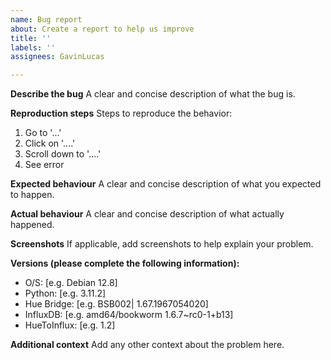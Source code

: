 ```yaml
---
name: Bug report
about: Create a report to help us improve
title: ''
labels: ''
assignees: GavinLucas

---
```


**Describe the bug**
A clear and concise description of what the bug is.

**Reproduction steps**
Steps to reproduce the behavior:
1. Go to '...'
2. Click on '....'
3. Scroll down to '....'
4. See error

**Expected behaviour**
A clear and concise description of what you expected to happen.

**Actual behaviour**
A clear and concise description of what actually happened.

**Screenshots**
If applicable, add screenshots to help explain your problem.

**Versions (please complete the following information):**
 - O/S: [e.g. Debian 12.8]
 - Python: [e.g. 3.11.2]
 - Hue Bridge: [e.g. BSB002| 1.67.1967054020]
 - InfluxDB: [e.g. amd64/bookworm 1.6.7~rc0-1+b13]
 - HueToInflux: [e.g. 1.2]

**Additional context**
Add any other context about the problem here.
